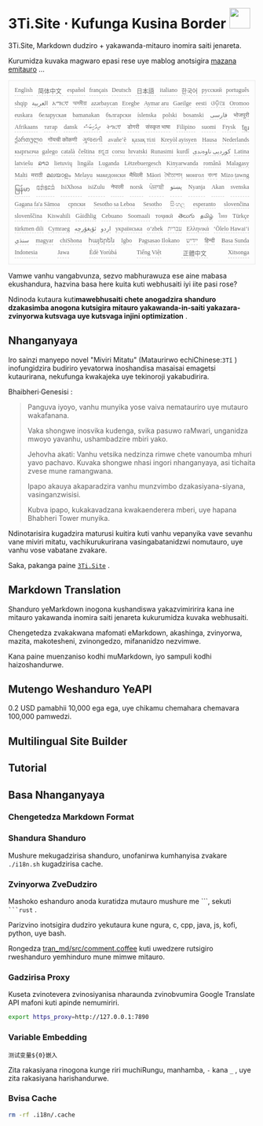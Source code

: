 <h1 style="justify-content:space-between">3Ti.Site ⋅ Kufunga Kusina Border <img src="//i-01.eu.org/3Ti/logo.svg" style="user-select:none;margin-top:-1px;width:42px"></h1>

3Ti.Site, Markdown dudziro + yakawanda-mitauro inomira saiti jenareta.

Kurumidza kuvaka magwaro epasi rese uye mablog anotsigira [mazana emitauro](https://github.com/i18n-site/node/blob/main/lang/src/index.js) ...

<pre class="langli" style="display:flex;flex-wrap:wrap;background:transparent;border:1px solid #eee;font-size:12px;box-shadow:0 0 3px inset #eee;padding:12px 5px 4px 12px;justify-content:space-between;"><style>pre.langli i{font-weight:300;font-family:s;margin-right:7px;margin-bottom:8px;font-style:normal;color:#666;border-bottom:1px dashed #ccc;}</style><i>English</i><i> 简体中文 </i><i>español</i><i>français</i><i>Deutsch</i><i> 日本語 </i><i>italiano</i><i>한국어</i><i>русский</i><i>português</i><i>shqip</i><i>‫العربية‬</i><i>አማርኛ</i><i>অসমীয়া</i><i>azərbaycan</i><i>Eʋegbe</i><i>Aymar aru</i><i>Gaeilge</i><i>eesti</i><i>ଓଡ଼ିଆ</i><i>Oromoo</i><i>euskara</i><i>беларуская</i><i>bamanakan</i><i>български</i><i>íslenska</i><i>polski</i><i>bosanski</i><i>‫فارسی‬</i><i>भोजपुरी</i><i>Afrikaans</i><i>татар</i><i>dansk</i><i>‫ދިވެހިބަސް‬</i><i>ትግርኛ</i><i>डोगरी</i><i>संस्कृत भाषा</i><i>Filipino</i><i>suomi</i><i>Frysk</i><i>ខ្មែរ</i><i>ქართული</i><i>गोंयची कोंकणी</i><i>ગુજરાતી</i><i>avañe’ẽ</i><i>қазақ тілі</i><i>Kreyòl ayisyen</i><i>Hausa</i><i>Nederlands</i><i>кыргызча</i><i>galego</i><i>català</i><i>čeština</i><i>ಕನ್ನಡ</i><i>corsu</i><i>hrvatski</i><i>Runasimi</i><i>kurdî</i><i>‫کوردیی ناوەندی‬</i><i>Latina</i><i>latviešu</i><i>ລາວ</i><i>lietuvių</i><i>lingála</i><i>Luganda</i><i>Lëtzebuergesch</i><i>Kinyarwanda</i><i>română</i><i>Malagasy</i><i>Malti</i><i>मराठी</i><i>മലയാളം</i><i>Melayu</i><i>македонски</i><i>मैथिली</i><i>Māori</i><i>মৈতৈলোন্</i><i>монгол</i><i>বাংলা</i><i>Mizo ṭawng</i><i>မြန်မာ</i><i>𞄀𞄄𞄰𞄩𞄍𞄜𞄰</i><i>IsiXhosa</i><i>isiZulu</i><i>नेपाली</i><i>norsk</i><i>ਪੰਜਾਬੀ</i><i>‫پښتو‬</i><i>Nyanja</i><i>Akan</i><i>svenska</i><i>Gagana fa'a Sāmoa</i><i>српски</i><i>Sesotho sa Leboa</i><i>Sesotho</i><i>සිංහල</i><i>esperanto</i><i>slovenčina</i><i>slovenščina</i><i>Kiswahili</i><i>Gàidhlig</i><i>Cebuano</i><i>Soomaali</i><i>тоҷикӣ</i><i>తెలుగు</i><i>தமிழ்</i><i>ไทย</i><i>Türkçe</i><i>türkmen dili</i><i>Cymraeg</i><i>‫ئۇيغۇرچە‬</i><i>‫اردو‬</i><i>українська</i><i>o‘zbek</i><i>‫עברית‬</i><i>Ελληνικά</i><i>ʻŌlelo Hawaiʻi</i><i>‫سنڌي‬</i><i>magyar</i><i>chiShona</i><i>հայերեն</i><i>Igbo</i><i>Pagsasao Ilokano</i><i>‫ייִדיש‬</i><i>हिन्दी</i><i>Basa Sunda</i><i>Indonesia</i><i>Jawa</i><i>Èdè Yorùbá</i><i>Tiếng Việt</i><i> 正體中文 </i><i>Xitsonga</i></pre>

Vamwe vanhu vangabvunza, sezvo mabhurawuza ese aine mabasa ekushandura, hazvina basa here kuita kuti webhusaiti iyi iite pasi rose?

Ndinoda kutaura kuti**mawebhusaiti chete anogadzira shanduro dzakasimba anogona kutsigira mitauro yakawanda-in-saiti yakazara-zvinyorwa kutsvaga uye kutsvaga injini optimization** .

## Nhanganyaya

Iro sainzi manyepo novel &quot;Miviri Mitatu&quot; (Mataurirwo echiChinese:`3Tǐ` ) inofungidzira budiriro yevatorwa inoshandisa masaisai emagetsi kutaurirana, nekufunga kwakajeka uye tekinoroji yakabudirira.

Bhaibheri·Genesisi :

> Panguva iyoyo, vanhu munyika yose vaiva nematauriro uye mutauro wakafanana.
>
> Vaka shongwe inosvika kudenga, svika pasuwo raMwari, unganidza mwoyo yavanhu, ushambadzire mbiri yako.
>
> Jehovha akati: Vanhu vetsika nedzinza rimwe chete vanoumba mhuri yavo pachavo. Kuvaka shongwe nhasi ingori nhanganyaya, asi tichaita zvese mune ramangwana.
>
> Ipapo akauya akaparadzira vanhu munzvimbo dzakasiyana-siyana, vasinganzwisisi.
>
> Kubva ipapo, kukakavadzana kwakaenderera mberi, uye hapana Bhabheri Tower munyika.

Ndinotarisira kugadzira maturusi kuitira kuti vanhu vepanyika vave sevanhu vane miviri mitatu, vachikurukurirana vasingabatanidzwi nomutauro, uye vanhu vose vabatane zvakare.

Saka, pakanga paine [`3Ti.Site`](//3Ti.Site) .

## Markdown Translation

Shanduro yeMarkdown inogona kushandiswa yakazvimiririra kana ine mitauro yakawanda inomira saiti jenareta kukurumidza kuvaka webhusaiti.

Chengetedza zvakakwana mafomati eMarkdown, akashinga, zvinyorwa, mazita, makotesheni, zvinongedzo, mifananidzo nezvimwe.

Kana paine muenzaniso kodhi muMarkdown, iyo sampuli kodhi haizoshandurwe.

## Mutengo Weshanduro YeAPI

0.2 USD pamabhii 10,000 ega ega, uye chikamu chemahara chemavara 100,000 pamwedzi.

## Multilingual Site Builder

## Tutorial

## Basa Nhanganyaya

### Chengetedza Markdown Format

### Shandura Shanduro

Mushure mekugadzirisa shanduro, unofanirwa kumhanyisa zvakare `./i18n.sh` kugadzirisa cache.

### Zvinyorwa ZveDudziro

Mashoko eshanduro anoda kuratidza mutauro mushure me \```, sekuti ` ```rust` .

Parizvino inotsigira dudziro yekutaura kune ngura, c, cpp, java, js, kofi, python, uye bash.

Rongedza [tran_md/src/comment.coffee](https://github.com/i18n-site/node/blob/main/tran_md/src/comment.coffee) kuti uwedzere rutsigiro rweshanduro yemhinduro mune mimwe mitauro.

### Gadzirisa Proxy

Kuseta zvinotevera zvinosiyanisa nharaunda zvinobvumira Google Translate API mafoni kuti apinde nemumiriri.

```bash
export https_proxy=http://127.0.0.1:7890
```

### Variable Embedding

```
测试变量${0}嵌入
```

Zita rakasiyana rinogona kunge riri muchiRungu, manhamba, `-` kana `_` , uye zita rakasiyana harishandurwe.

### Bvisa Cache

```bash
rm -rf .i18n/.cache
```
